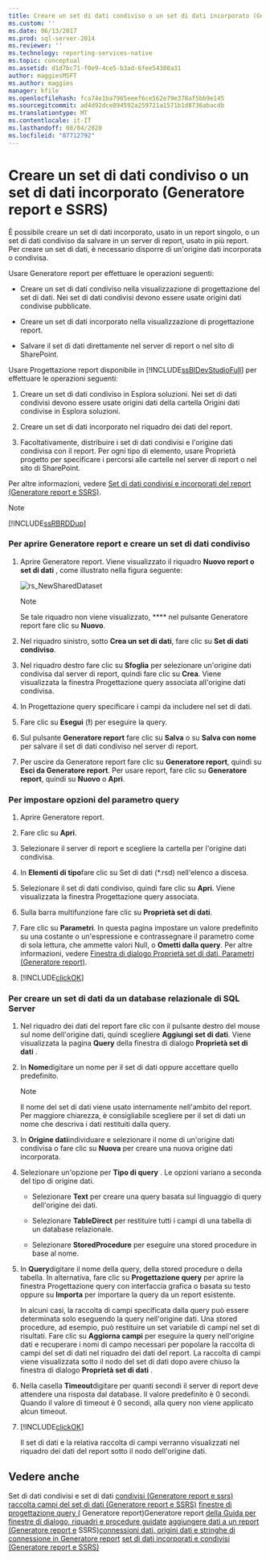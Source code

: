```yaml
---
title: Creare un set di dati condiviso o un set di dati incorporato (Generatore report e SSRS) | Microsoft Docs
ms.custom: ''
ms.date: 06/13/2017
ms.prod: sql-server-2014
ms.reviewer: ''
ms.technology: reporting-services-native
ms.topic: conceptual
ms.assetid: d1d7bc71-f0e9-4ce5-b3ad-6fee54388a31
author: maggiesMSFT
ms.author: maggies
manager: kfile
ms.openlocfilehash: fca74e1ba7965eeef6ce562e79e378af5bb9e145
ms.sourcegitcommit: ad4d92dce894592a259721a1571b1d8736abacdb
ms.translationtype: MT
ms.contentlocale: it-IT
ms.lasthandoff: 08/04/2020
ms.locfileid: "87712792"
---
```

# <a name="create-a-shared-dataset-or-embedded-dataset-report-builder-and-ssrs"></a>Creare un set di dati condiviso o un set di dati incorporato (Generatore report e SSRS)
  È possibile creare un set di dati incorporato, usato in un report singolo, o un set di dati condiviso da salvare in un server di report, usato in più report. Per creare un set di dati, è necessario disporre di un'origine dati incorporata o condivisa.

 Usare Generatore report per effettuare le operazioni seguenti:

-   Creare un set di dati condiviso nella visualizzazione di progettazione del set di dati. Nei set di dati condivisi devono essere usate origini dati condivise pubblicate.

-   Creare un set di dati incorporato nella visualizzazione di progettazione report.

-   Salvare il set di dati direttamente nel server di report o nel sito di SharePoint.

 Usare Progettazione report disponibile in [!INCLUDE[ssBIDevStudioFull](../../includes/ssbidevstudiofull-md.md)] per effettuare le operazioni seguenti:

1.  Creare un set di dati condiviso in Esplora soluzioni. Nei set di dati condivisi devono essere usate origini dati della cartella Origini dati condivise in Esplora soluzioni.

2.  Creare un set di dati incorporato nel riquadro dei dati del report.

3.  Facoltativamente, distribuire i set di dati condivisi e l'origine dati condivisa con il report. Per ogni tipo di elemento, usare Proprietà progetto per specificare i percorsi alle cartelle nel server di report o nel sito di SharePoint.

 Per altre informazioni, vedere [Set di dati condivisi e incorporati del report &#40;Generatore report e SSRS&#41;](report-embedded-datasets-and-shared-datasets-report-builder-and-ssrs.md).

> [!NOTE]
>  [!INCLUDE[ssRBRDDup](../../includes/ssrbrddup-md.md)]

### <a name="to-open-report-builder-and-create-a-shared-dataset"></a>Per aprire Generatore report e creare un set di dati condiviso

1.  Aprire Generatore report. Viene visualizzato il riquadro **Nuovo report o set di dati** , come illustrato nella figura seguente:

     ![rs_NewSharedDataset](../media/rs-newshareddataset.gif "rs_NewSharedDataset")

    > [!NOTE]
    >   Se tale riquadro non viene visualizzato, **** nel pulsante Generatore report fare clic su **Nuovo**.

2.  Nel riquadro sinistro, sotto **Crea un set di dati**, fare clic su **Set di dati condiviso**.

3.  Nel riquadro destro fare clic su **Sfoglia** per selezionare un'origine dati condivisa dal server di report, quindi fare clic su **Crea**. Viene visualizzata la finestra Progettazione query associata all'origine dati condivisa.

4.  In Progettazione query specificare i campi da includere nel set di dati.

5.  Fare clic su **Esegui** (**!**) per eseguire la query.

6.  Sul pulsante **Generatore report** fare clic su **Salva** o su **Salva con nome** per salvare il set di dati condiviso nel server di report.

7.  Per uscire da Generatore report fare clic su **Generatore report**, quindi su **Esci da Generatore report**. Per usare report, fare clic su **Generatore report**, quindi su **Nuovo** o **Apri**.

### <a name="to-set-query-parameter-options"></a>Per impostare opzioni del parametro query

1.  Aprire Generatore report.

2.  Fare clic su **Apri**.

3.  Selezionare il server di report e scegliere la cartella per l'origine dati condivisa.

4.  In **Elementi di tipo**fare clic su Set di dati (*.rsd) nell'elenco a discesa.

5.  Selezionare il set di dati condiviso, quindi fare clic su **Apri**. Viene visualizzata la finestra Progettazione query associata.

6.  Sulla barra multifunzione fare clic su **Proprietà set di dati**.

7.  Fare clic su **Parametri**. In questa pagina impostare un valore predefinito su una costante o un'espressione e contrassegnare il parametro come di sola lettura, che ammette valori Null, o **Ometti dalla query**. Per altre informazioni, vedere [Finestra di dialogo Proprietà set di dati, Parametri &#40;Generatore report&#41;](../dataset-properties-dialog-box-parameters-report-builder.md).

8.  [!INCLUDE[clickOK](../../../includes/clickok-md.md)]


### <a name="to-create-a-dataset-from-a-sql-server-relational-database"></a>Per creare un set di dati da un database relazionale di SQL Server

1.  Nel riquadro dei dati del report fare clic con il pulsante destro del mouse sul nome dell'origine dati, quindi scegliere **Aggiungi set di dati**. Viene visualizzata la pagina **Query** della finestra di dialogo **Proprietà set di dati** .

2.  In **Nome**digitare un nome per il set di dati oppure accettare quello predefinito.

    > [!NOTE]
    >  Il nome del set di dati viene usato internamente nell'ambito del report. Per maggiore chiarezza, è consigliabile scegliere per il set di dati un nome che descriva i dati restituiti dalla query.

3.  In **Origine dati**individuare e selezionare il nome di un'origine dati condivisa o fare clic su **Nuova** per creare una nuova origine dati incorporata.

4.  Selezionare un'opzione per **Tipo di query** . Le opzioni variano a seconda del tipo di origine dati.

    -   Selezionare **Text** per creare una query basata sul linguaggio di query dell'origine dei dati.

    -   Selezionare **TableDirect** per restituire tutti i campi di una tabella di un database relazionale.

    -   Selezionare **StoredProcedure** per eseguire una stored procedure in base al nome.

5.  In **Query**digitare il nome della query, della stored procedure o della tabella. In alternativa, fare clic su **Progettazione query** per aprire la finestra Progettazione query con interfaccia grafica o basata su testo oppure su **Importa** per importare la query da un report esistente.

     In alcuni casi, la raccolta di campi specificata dalla query può essere determinata solo eseguendo la query nell'origine dati. Una stored procedure, ad esempio, può restituire un set variabile di campi nel set di risultati. Fare clic su **Aggiorna campi** per eseguire la query nell'origine dati e recuperare i nomi di campo necessari per popolare la raccolta di campi del set di dati nel riquadro dei dati del report. La raccolta di campi viene visualizzata sotto il nodo del set di dati dopo avere chiuso la finestra di dialogo **Proprietà set di dati** .

6.  Nella casella **Timeout**digitare per quanti secondi il server di report deve attendere una risposta dal database. Il valore predefinito è 0 secondi. Quando il valore di timeout è 0 secondi, alla query non viene applicato alcun timeout.

7.  [!INCLUDE[clickOK](../../../includes/clickok-md.md)]

     Il set di dati e la relativa raccolta di campi verranno visualizzati nel riquadro dei dati del report sotto il nodo dell'origine dati.

## <a name="see-also"></a>Vedere anche
 Set di dati condivisi e set di dati [condivisi &#40;Generatore report e ssrs&#41;](report-embedded-datasets-and-shared-datasets-report-builder-and-ssrs.md) [raccolta campi del set di dati &#40;Generatore report e SSRS&#41;](dataset-fields-collection-report-builder-and-ssrs.md) [finestre di progettazione query &#40;](../query-designers-report-builder.md) Generatore report&#41;Generatore report [della Guida per finestre di dialogo, riquadri e procedure guidate](../report-builder-help-for-dialog-boxes-panes-and-wizards.md) [aggiungere dati a un report &#40;Generatore report e](report-datasets-ssrs.md) SSRS&#41;[connessioni dati, origini dati e stringhe di connessione in Generatore report](../data-connections-data-sources-and-connection-strings-in-report-builder.md) [set di dati incorporati e condivisi &#40;Generatore report e SSRS&#41;](embedded-and-shared-datasets-report-builder-and-ssrs.md)


